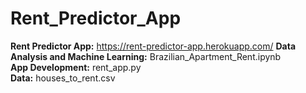 # Rent_Predictor_App
**Rent Predictor App:** https://rent-predictor-app.herokuapp.com/
**Data Analysis and Machine Learning:** Brazilian_Apartment_Rent.ipynb  
**App Development:** rent_app.py  
**Data:** houses_to_rent.csv
